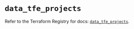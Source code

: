 # `data_tfe_projects`

Refer to the Terraform Registry for docs: [`data_tfe_projects`](https://registry.terraform.io/providers/hashicorp/tfe/0.62.0/docs/data-sources/projects).
